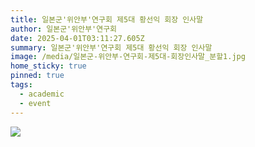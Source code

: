 ```yaml
---
title: 일본군'위안부'연구회 제5대 황선익 회장 인사말
author: 일본군'위안부'연구회
date: 2025-04-01T03:11:27.605Z
summary: 일본군'위안부'연구회 제5대 황선익 회장 인사말
image: /media/일본군-위안부-연구회-제5대-회장인사말_분할1.jpg
home_sticky: true
pinned: true
tags:
  - academic
  - event
---
```

![](/media/일본군-위안부-연구회-제5대-회장인사말_분할2.jpg)
